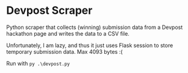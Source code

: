 # Devpost Scraper
Python scraper that collects (winning) submission data from a Devpost hackathon page and writes the data to a CSV file. 

Unfortunately, I am lazy, and thus it just uses Flask session to store temporary submission data. Max 4093 bytes :(

Run with `py .\devpost.py`
